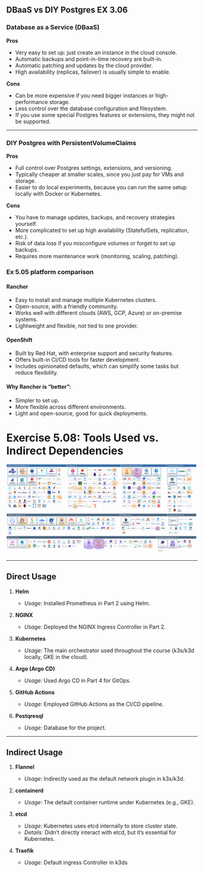 ## DBaaS vs DIY Postgres EX 3.06

### Database as a Service (DBaaS)

**Pros**  
- Very easy to set up: just create an instance in the cloud console.  
- Automatic backups and point-in-time recovery are built-in.  
- Automatic patching and updates by the cloud provider.  
- High availability (replicas, failover) is usually simple to enable.  

**Cons**  
- Can be more expensive if you need bigger instances or high-performance storage.  
- Less control over the database configuration and filesystem.  
- If you use some special Postgres features or extensions, they might not be supported.  

---

### DIY Postgres with PersistentVolumeClaims

**Pros**  
- Full control over Postgres settings, extensions, and versioning.  
- Typically cheaper at smaller scales, since you just pay for VMs and storage.  
- Easier to do local experiments, because you can run the same setup locally with Docker or Kubernetes.  

**Cons**  
- You have to manage updates, backups, and recovery strategies yourself.  
- More complicated to set up high availability (StatefulSets, replication, etc.).  
- Risk of data loss if you misconfigure volumes or forget to set up backups.  
- Requires more maintenance work (monitoring, scaling, patching).  


### Ex 5.05 platform comparison

#### Rancher

- Easy to install and manage multiple Kubernetes clusters.
- Open-source, with a friendly community.
- Works well with different clouds (AWS, GCP, Azure) or on-premise systems.
- Lightweight and flexible, not tied to one provider.

#### OpenShift

- Built by Red Hat, with enterprise support and security features.
- Offers built-in CI/CD tools for faster development.
- Includes opinionated defaults, which can simplify some tasks but reduce flexibility.

#### Why Rancher is “better”:

- Simpler to set up.
- More flexible across different environments.
- Light and open-source, good for quick deployments.



# Exercise 5.08: Tools Used vs. Indirect Dependencies
![alt](ex508.png "Title")

---

## Direct Usage

1. **Helm**  
   - *Usage:* Installed Prometheus in Part 2 using Helm.  

2. **NGINX**  
   - *Usage:* Deployed the NGINX Ingress Controller in Part 2.  

3. **Kubernetes**  
   - *Usage:* The main orchestrator used throughout the course (k3s/k3d locally, GKE in the cloud).  

4. **Argo (Argo CD)**  
   - *Usage:* Used Argo CD in Part 4 for GitOps.  

5. **GitHub Actions**  
   - *Usage:* Employed GitHub Actions as the CI/CD pipeline.

6. **Postqresql**  
   - *Usage:* Database for the project.

---

## Indirect Usage

1. **Flannel**  
   - *Usage:* Indirectly used as the default network plugin in k3s/k3d.  

2. **containerd**  
   - *Usage:* The default container runtime under Kubernetes (e.g., GKE).  

3. **etcd**  
   - *Usage:* Kubernetes uses etcd internally to store cluster state.  
   - *Details:* Didn’t directly interact with etcd, but it’s essential for Kubernetes.

5. **Traefik**
    - *Usage:* Default ingress Controller in k3ds



